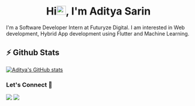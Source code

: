 

<!--
**aditya28sarin/aditya28sarin** is a ✨ _special_ ✨ repository because its `README.md` (this file) appears on your GitHub profile.

Here are some ideas to get you started:

- 🔭 I’m currently working on ...
- 🌱 I’m currently learning ...
- 👯 I’m looking to collaborate on ...
- 🤔 I’m looking for help with ...
- 💬 Ask me about ...
- 📫 How to reach me: ...
- 😄 Pronouns: ...
- ⚡ Fun fact: ...
-->

<h1 align="center">Hi<img src="https://media.giphy.com/media/hvRJCLFzcasrR4ia7z/giphy.gif" width="25px">, I'm Aditya Sarin</h1>

I'm a Software Developer Intern at Futuryze Digital. I am interested in Web development, Hybrid App development using Flutter and Machine Learning.

## ⚡ Github Stats

[![Aditya's GitHub stats](https://github-readme-stats.vercel.app/api?username=aditya28sarin)](https://github.com/anuraghazra/github-readme-stats)


### Let's Connect 🔗

[![](https://img.shields.io/badge/linkedin-%230077B5.svg?&style=for-the-badge&logo=linkedin&logoColor=white0e76a8)](https://www.linkedin.com/in/aditya28sarin/)
[![](https://img.shields.io/badge/twitter-%230077B5.svg?&style=for-the-badge&logo=twitter&logoColor=white&color=00acee)](https://twitter.com/AdityaSarin14) 
